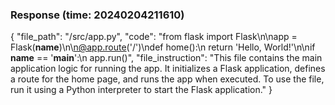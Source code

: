 ### Response (time: 20240204211610)

{
    "file_path": "/src/app.py",
    "code": "from flask import Flask\n\napp = Flask(__name__)\n\n@app.route('/')\ndef home():\n    return 'Hello, World!'\n\nif __name__ == '__main__':\n    app.run()",
    "file_instruction": "This file contains the main application logic for running the app. It initializes a Flask application, defines a route for the home page, and runs the app when executed. To use the file, run it using a Python interpreter to start the Flask application."
}